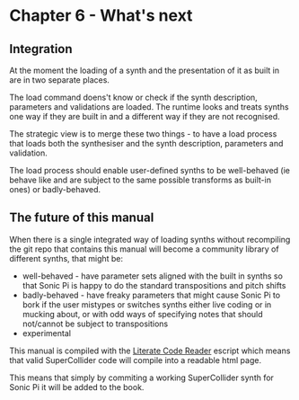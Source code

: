 # Chapter 6 - What's next

## Integration

At the moment the loading of a synth and the presentation of it as built in are in two separate places.

The load command doens't know or check if the synth description, parameters and validations are loaded. The runtime looks and treats synths one way if they are built in and a different way if they are not recognised.

The strategic view is to merge these two things - to have a load process that loads both the synthesiser and the synth description, parameters and validation.

The load process should enable user-defined synths to be well-behaved (ie behave like and are subject to the same possible transforms as built-in ones) or badly-behaved.

## The future of this manual

When there is a single integrated way of loading synths without recompiling the git repo that contains this manual will become a community library of different synths, that might be:

* well-behaved - have parameter sets aligned with the built in synths so that Sonic Pi is happy to do the standard transpositions and pitch shifts
* badly-behaved - have freaky parameters that might cause Sonic Pi to bork if the user mistypes or switches synths either live coding or in mucking about, or with odd ways of specifying notes that should not/cannot be subject to transpositions
* experimental

This manual is compiled with the [Literate Code Reader](https://gordonguthrie.github.io/literatecodereader/) escript which means that valid SuperCollider code will compile into a readable html page.

This means that simply by commiting a working SuperCollider synth for Sonic Pi it will be added to the book.
